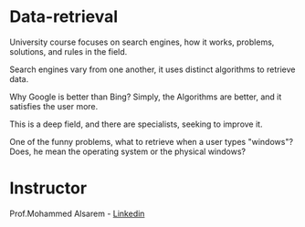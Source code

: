 # Data-retrieval
University course focuses on search engines, how it works, problems, solutions, and rules in the field.

Search engines vary from one another, it uses distinct algorithms to retrieve data.

Why Google is better than Bing?
Simply, the Algorithms are better, and it satisfies the user more.

This is a deep field, and there are specialists, seeking to improve it.

One of the funny problems, what to retrieve when a user types "windows"? Does, he mean the operating system or the physical windows?


# Instructor
Prof.Mohammed Alsarem -  <a href="https://www.linkedin.com/in/mohammed-al-sarem/">Linkedin</a>
